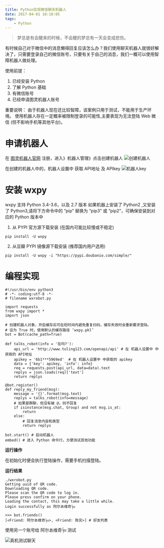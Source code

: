 ```yaml
---
title: Python实现微信聊天机器人
date: 2017-04-01 10:10:05
tags:
    - Python
---
```


> 梦总是有会醒来的时候，不会醒的梦总有一天会变成悲伤。

有时候自己对于微信中的消息懒得回复应该怎么办？我们使用聊天机器人就很好解决了，只需要登录自己的微信账号，只要有关于自己的消息，我们一概可以使用智障机器人做处理。

<!-- more -->

使用前提：
1. 已经安装 Python
2. 了解 Python 基础
3. 有微信账号
4. 已经申请图灵机器人账号

重要说明：
由于机器人现在还比较智障，该案例只用于测试，不能用于生产环境。
使用机器人存在一定概率被限制登录的可能性,主要表现为无法登陆 Web 微信 (但不影响手机等其他平台)。

# 申请机器人

在 [图灵机器人官网](http://www.tuling123.com/) 注册，进入》机器人管理》点击创建机器人
![创建机器人](/img/201704/wxrobot/wxrobot01.png)

在创建的机器人中的，机器人设置中 获取 API地址 及 APIkey
![机器人key](/img/201704/wxrobot/wxrobot02.png)

# 安装 wxpy

wxpy 支持 Python 3.4-3.6，以及 2.7 版本
如果机器上安装了 Python2 ,又安装了 Python3,请将下方命令中的 “pip” 替换为 “pip3” 或 “pip2”，可确保安装到对应的 Python 版本中

1. 从 PYPI 官方源下载安装 (在国内可能比较慢或不稳定)
```
pip install -U wxpy
```

2. 从豆瓣 PYPI 镜像源下载安装 (推荐国内用户选用)
```
pip install -U wxpy -i "https://pypi.doubanio.com/simple/"
```

# 编程实现

```
#!/usr/bin/env python3
# -*- coding:utf-8 -*-
# filename wxrobot.py

import requests
from wxpy import *
import json

# 创建机器人对象，开启缓存后可在短时间内避免重复扫码，缓存失效时会重新要求登陆。
# 设为 True 时，使用默认的缓存路径 ‘wxpy.pkl’
bot = Bot(cache_path=True) 

def talks_robot(info = '在吗?'):
    api_url = 'http://www.tuling123.com/openapi/api' # 在 机器人设置中 中获取的 API地址
    apikey = '6b1***5969ed'  # 在 机器人设置中 中获取的 apikey
    data = {'key': apikey, 'info': info}
    req = requests.post(api_url, data=data).text
    replys = json.loads(req)['text']
    return replys

@bot.register()
def reply_my_friend(msg):
    message = '{}'.format(msg.text)
    replys = talks_robot(info=message)
    # 如果是群聊，但没有被 @，则不回复
    if isinstance(msg.chat, Group) and not msg.is_at:
        return
    else:
        # 回复消息内容和类型
        return replys

bot.start() # 启动机器人
embed() # 进入 Python 命令行，方便测试其他功能
```

**运行操作**

在初始化时便会执行登陆操作，需要手机扫描登陆。

**运行结果**
```
./wxrobot.py
Getting uuid of QR code.
Downloading QR code.
Please scan the QR code to log in.
Please press confirm on your phone.
Loading the contact, this may take a little while.
Login successfully as 阿尔あ维奇จุ๊บ

>>> bot.friends()
[<Friend: 阿尔あ维奇จุ๊บ>, <Friend: 陈实>] # 好友列表
```

使用另一个账号给 阿尔あ维奇จุ๊บ 测试

![真机测试聊天](/img/201704/wxrobot/wxrobot03.png)